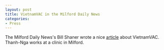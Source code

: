 ```yaml
---
layout: post
title: VietnamVAC in the Milford Daily News
categories:
- Press
---
```

The Milford Daily News's Bill Shaner wrote a nice [article](http://vietnamvac.isamonkey.org/documents/milford-daily-news-may-2016.pdf) about VietnamVAC.  Thanh-Nga works at a clinic in Milford.